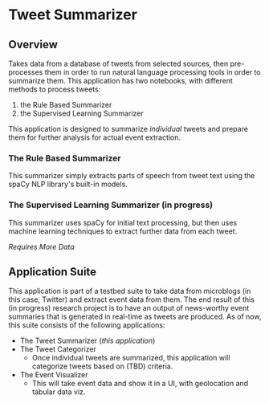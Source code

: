 # Tweet Summarizer

## Overview

Takes data from a database of tweets from selected sources, then pre-processes them in order 
to run natural language processing tools in order to summarize them. This application has two notebooks,
with different methods to process tweets:

1. the Rule Based Summarizer
2. the Supervised Learning Summarizer

This application is designed to summarize _individual_ tweets and prepare them for further analysis for actual 
event extraction.

### The Rule Based Summarizer

This summarizer simply extracts parts of speech from tweet text using the spaCy NLP library's built-in 
models. 

### The Supervised Learning Summarizer (in progress)

This summarizer uses spaCy for initial text processing, but then uses machine learning techniques to extract 
further data from each tweet. 

*Requires More Data*

## Application Suite

This application is part of a testbed suite to take data from microblogs (in this case, Twitter) 
and extract event data from them. The end result of this (in progress) research project is to have an output 
of news-worthy event summaries that is generated in real-time as tweets are produced. As of now, 
this suite consists of the following applications:

* The Tweet Summarizer (_this application_)
* The Tweet Categorizer
    * Once individual tweets are summarized, this application will categorize tweets based on (TBD) criteria.
* The Event Visualizer
    * This will take event data and show it in a UI, with geolocation and tabular data viz. 
